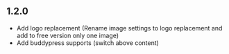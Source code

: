 1.2.0
-------
* Add logo replacement (Rename image settings to logo replacement and add to free version only one image)
* Add buddypress supports (switch above content)